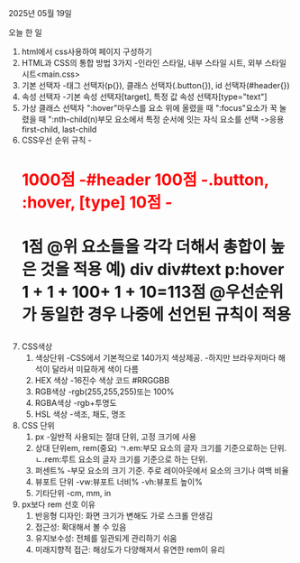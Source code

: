 2025년 05월 19일

오늘 한 일
1. html에서 css사용하여 페이지 구성하기
2. HTML과 CSS의 통합 방법 3가지
   -인라인 스타일<body>, 내부 스타일 시트<head>, 외부 스타일 시트<main.css>
3. 기본 선택자
   -태그 선택자(p{}), 클래스 선택자(.button{}), id 선택자(#header{})
4. 속성 선택자
   -기본 속성 선택자[target], 특정 값 속성 선택자[type="text"]
5. 가상 클래스 선택자
   ":hover"마우스를 요소 위에 올렸을 때
   ":focus"요소가 꾹 눌렸을 때
   ":nth-child(n)부모 요소에서 특정 순서에 잇는 자식 요소를 선택
   ->응용first-child, last-child
6. CSS우선 순위 규칙
   -<h1 style="color: red;"> 1000점
   -#header                   100점
   -.button, :hover, [type]    10점
   -<h1><p>                     1점
   @위 요소들을 각각 더해서 총합이 높은 것을 적용
   예) div div#text p:hover
       1 + 1 + 100+ 1 + 10=113점
   @우선순위가 동일한 경우 나중에 선언된 규칙이 적용
7. CSS색상
   1. 색상단위
   -CSS에서 기본적으로 140가지 색상제공.
   -하지만 브라우저마다 해석이 달라서 미묘하게 색이 다름
   2. HEX 색상
   -16진수 색상 코드 #RRGGBB
   3. RGB색상
   -rgb(255,255,255)또는 100%
   4. RGBA색상
   -rgb+투명도
   5. HSL 색상
   -색조, 채도, 명조
8. CSS 단위
   1. px
   -일반적 사용되는 절대 단위, 고정 크기에 사용
   2. 상대 단위em, rem(중요)
    ㄱ.em:부모 요소의 글자 크기를 기준으로하는 단위.
    ㄴ.rem:루트 요소<html>의 글자 크기를 기준으로 하는 단위.
   3. 퍼센트%
   -부모 요소의 크기 기준. 주로 레이아웃에서 요소의 크기나 여백 비율
   4. 뷰포트 단위
   -vw:뷰포트 너비%
   -vh:뷰포트 높이%
   5. 기타단위
   -cm, mm, in
9. px보다 rem 선호 이유
   1. 반응형 디자인: 화면 크기가 변해도 가로 스크롤 안생김
   2. 접근성: 확대해서 볼 수 있음
   3. 유지보수성: 전체를 일관되게 관리하기 쉬움
   4. 미래지향적 접근: 해상도가 다양해져서 유연한 rem이 유리
